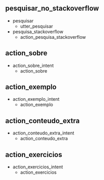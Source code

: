 ## pesquisar_no_stackoverflow
* pesquisar
	- utter_pesquisar
* pesquisa_stackoverflow
    - action_pesquisa_stackoverflow

## action_sobre
* action_sobre_intent
	- action_sobre

## action_exemplo
* action_exemplo_intent
	- action_exemplo

## action_conteudo_extra
* action_conteudo_extra_intent
	- action_conteudo_extra

## action_exercicios
* action_exercicios_intent
	- action_exercicios